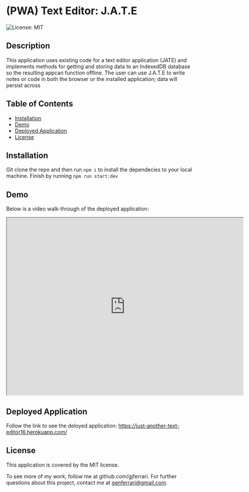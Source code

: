 # (PWA) Text Editor: J.A.T.E

![License: MIT](https://img.shields.io/badge/License-MIT-yellow.svg)

## Description

This application uses existing code for a text editor application (JATE) and implements methods for getting and storing data to an IndexedDB database so the resulting appcan function offline. The user can use J.A.T.E to write notes or code in both the browser or the installed application; data will persist across

## Table of Contents

- [Installation](#installation)
- [Demo](#demo)
- [Deployed Application](#deployed-application)
- [License](#license)

## Installation

Git clone the repo and then run `npm i` to install the dependecies to your local machine. Finish by running `npm run start:dev`

## Demo

Below is a video walk-through of the deployed application:

<iframe src="https://drive.google.com/file/d/1-IWo4DvbemH8LgYJRvq9XiF2_B3nGOHo/preview" width="640" height="480"></iframe>

## Deployed Application

Follow the link to see the deloyed application: https://just-another-text-editor16.herokuapp.com/

## License

This application is covered by the MIT license.

To see more of my work, follow me at github.com/gjferrari.
For further questions about this project, contact me at genferrari@gmail.com.
